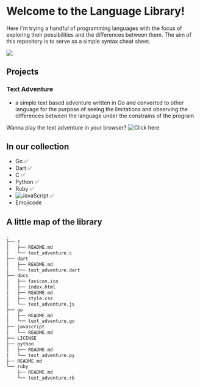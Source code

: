 # Welcome to the Language Library!
Here I'm trying a handful of programming languages with the focus of exploring their possibilities and the differences between them. The aim of this repository is to serve as a simple syntax cheat sheet. 

![](https://media0.giphy.com/media/9DefTAr6NRRnV82U08/giphy.gif?cid=ecf05e47uzxf0uv0empgnj837yu66h7tsxnunqi95m5kyeai&rid=giphy.gif&ct=g)

## Projects
### Text Adventure
- a simple text based adventure written in Go and converted to other language for the purpose of seeing the limitations and observing the differences between the language under the constrains of the program

Wanna play the text adventure in your browser? ![Click here](https://regexowl.github.io/exploring-languages/)

## In our collection
- Go ✅
- Dart ✅
- C ✅
- Python ✅
- Ruby ✅
- ![JavaScript](https://regexowl.github.io/exploring-languages/) ✅
- Emojicode

## A little map of the library
```bash
.
├── c
│   ├── README.md
│   └── text_adventure.c
├── dart
│   ├── README.md
│   └── text_adventure.dart
├── docs
│   ├── favicon.ico
│   ├── index.html
│   ├── README.md
│   ├── style.css
│   └── text_adventure.js
├── go
│   ├── README.md
│   └── text_adventure.go
├── javascript
│   └── README.md
├── LICENSE
├── python
│   ├── README.md
│   └── text_adventure.py
├── README.md
└── ruby
    ├── README.md
    └── text_adventure.rb

```
